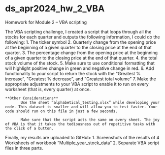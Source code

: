 # ds_apr2024_hw_2_VBA
Homework for Module 2 – VBA scripting

The VBA scripting challenge, I created a script that loops through all the stocks for each quarter and outputs the following information, I could do the following:
         1. The ticker symbol
         2. Quarterly change from the opening price at the beginning of a given quarter to the closing price at the end of that quarter.
         3. The percentage change from the opening price at the beginning of a given quarter to the closing price at the end of that quarter.
         4. the total stock volume of the stock.
         5. Make sure to use conditional formatting that will highlight positive change in green and negative change in red.
         6. Add functionality to your script to return the stock with the "Greatest % increase", "Greatest % decrease", and "Greatest total volume"
         7. Make the appropriate adjustments to your VBA script to enable it to run on every worksheet (that is, every quarter) at once.

   

    **Other Considerations**
           Use the sheet “alphabetical_testing.xlsx” while developing your code. This dataset is smaller and will allow you to test faster. Your code should run on this file in just a few seconds.
           
           Make sure that the script acts the same on every sheet. The joy of VBA is that it takes the tediousness out of repetitive tasks with the click of a button.

Finally, my results are uploaded to GitHub:
      1. Screenshots of the results of 4 Worksheets of workbook “Multiple_year_stock_data”
      2. Separate VBA script files  in three parts.
